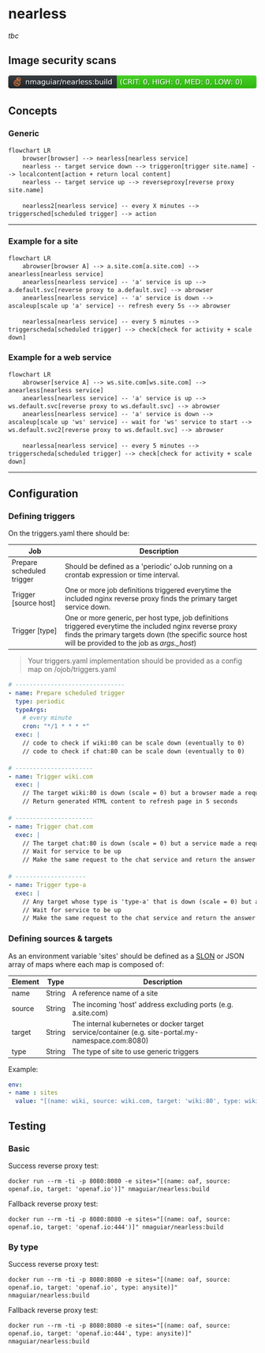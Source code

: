 # nearless

_tbc_

## Image security scans

[![.github/sec-build.svg](.github/sec-build.svg)](.github/sec-build.md)<br>

## Concepts

### Generic

```mermaid
flowchart LR
    browser[browser] --> nearless[nearless service]
    nearless -- target service down --> triggeron[trigger site.name] --> localcontent[action + return local content]
    nearless -- target service up --> reverseproxy[reverse proxy site.name]

    nearless2[nearless service] -- every X minutes --> triggersched[scheduled trigger] --> action
```

---

### Example for a site

```mermaid
flowchart LR
    abrowser[browser A] --> a.site.com[a.site.com] --> anearless[nearless service] 
    anearless[nearless service] -- 'a' service is up --> a.default.svc[reverse proxy to a.default.svc] --> abrowser
    anearless[nearless service] -- 'a' service is down --> ascaleup[scale up 'a' service] -- refresh every 5s --> abrowser

    nearlessa[nearless service] -- every 5 minutes --> triggerscheda[scheduled trigger] --> check[check for activity + scale down]
```

### Example for a web service

```mermaid
flowchart LR
    abrowser[service A] --> ws.site.com[ws.site.com] --> anearless[nearless service] 
    anearless[nearless service] -- 'a' service is up --> ws.default.svc[reverse proxy to ws.default.svc] --> abrowser
    anearless[nearless service] -- 'a' service is down --> ascaleup[scale up 'ws' service] -- wait for 'ws' service to start --> ws.default.svc2[reverse proxy to ws.default.svc] --> abrowser

    nearlessa[nearless service] -- every 5 minutes --> triggerscheda[scheduled trigger] --> check[check for activity + scale down]
```

---

## Configuration

### Defining triggers

On the triggers.yaml there should be:

| Job | Description |
|-----|-------------|
| Prepare scheduled trigger | Should be defined as a 'periodic' oJob running on a crontab expression or time interval. |
| Trigger [source host] | One or more job definitions triggered everytime the included nginx reverse proxy finds the primary target service down. |
| Trigger [type] | One or more generic, per host type, job definitions triggered everytime the included nginx reverse proxy finds the primary targets down (the specific source host will be provided to the job as _args.\_host_)

> Your triggers.yaml implementation should be provided as a config map on /ojob/triggers.yaml

```yaml
# -------------------------------
- name: Prepare scheduled trigger
  type: periodic
  typeArgs:
    # every minute
    cron: "*/1 * * * *"
  exec: |
    // code to check if wiki:80 can be scale down (eventually to 0)
    // code to check if chat:80 can be scale down (eventually to 0)

# ----------------------
- name: Trigger wiki.com
  exec: |
    // The target wiki:80 is down (scale = 0) but a browser made a request to it; code to scale up
    // Return generated HTML content to refresh page in 5 seconds

# ----------------------
- name: Trigger chat.com
  exec: |
    // The target chat:80 is down (scale = 0) but a service made a request to it; code to scale up
    // Wait for service to be up
    // Make the same request to the chat service and return the answer

# --------------------
- name: Trigger type-a
  exec: |
    // Any target whose type is 'type-a' that is down (scale = 0) but a service made a request to it; code to scale up
    // Wait for service to be up
    // Make the same request to the chat service and return the answer

```

### Defining sources & targets

As an environment variable 'sites' should be defined as a [SLON](https://github.com/nmaguiar/slon) or JSON array of maps where each map is composed of:

| Element | Type | Description |
|---------|------|-------------|
| name | String | A reference name of a site |
| source | String | The incoming 'host' address excluding ports (e.g. a.site.com) |
| target | String | The internal kubernetes or docker target service/container (e.g. site-portal.my-namespace.com:8080) |
| type | String | The type of site to use generic triggers |

Example:

```yaml
env:
- name : sites
  value: "[(name: wiki, source: wiki.com, target: 'wiki:80', type: wikipedia)|(name: chat, source: chat.com, target: 'chat:80')]"
```

## Testing

### Basic

Success reverse proxy test:

```
docker run --rm -ti -p 8080:8080 -e sites="[(name: oaf, source: openaf.io, target: 'openaf.io')]" nmaguiar/nearless:build
```

Fallback reverse proxy test:

```
docker run --rm -ti -p 8080:8080 -e sites="[(name: oaf, source: openaf.io, target: 'openaf.io:444')]" nmaguiar/nearless:build
```

### By type

Success reverse proxy test:

```
docker run --rm -ti -p 8080:8080 -e sites="[(name: oaf, source: openaf.io, target: 'openaf.io', type: anysite)]" nmaguiar/nearless:build
```

Fallback reverse proxy test:

```
docker run --rm -ti -p 8080:8080 -e sites="[(name: oaf, source: openaf.io, target: 'openaf.io:444', type: anysite)]" nmaguiar/nearless:build
```
